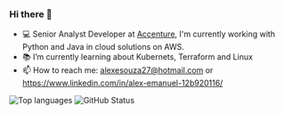 ### Hi there 👋

- :computer: Senior Analyst Developer at [Accenture](https://www.accenture.com/), I'm currently working with Python and Java in cloud solutions on AWS.
- :books: I’m currently learning about Kubernets, Terraform and Linux
- 📫 How to reach me: alexesouza27@hotmail.com or https://www.linkedin.com/in/alex-emanuel-12b920116/

![Top languages](https://github-readme-stats.vercel.app/api/top-langs/?username=alexemanuel&layout=compact&theme=tokyonight)
![GitHub Status](https://github-readme-stats.vercel.app/api?username=alexemanuel&show_icons=true&hide_title=true&hide=contribs,issues&theme=tokyonight)
